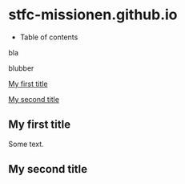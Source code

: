 # stfc-missionen.github.io
* Table of contents

bla

blubber

[My first title](#my-first-title)

[My second title](#my-second-title)

## My first title
Some text.
## My second title
